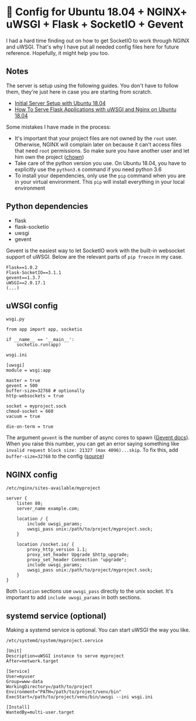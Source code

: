 :wrench: Config for Ubuntu 18.04 + NGINX+ uWSGI + Flask + SocketIO + Gevent
===

I had a hard time finding out on how to get SocketIO to work through NGINX and uWSGI. That's why I have put all needed config files here for future reference. Hopefully, it might help you too.

## Notes

The server is setup using the following guides. You don't have to follow them, they're just here in case you are starting from scratch.
* [Initial Server Setup with Ubuntu 18.04](https://www.digitalocean.com/community/tutorials/initial-server-setup-with-ubuntu-18-04)
* [How To Serve Flask Applications with uWSGI and Nginx on Ubuntu 18.04](https://www.digitalocean.com/community/tutorials/how-to-serve-flask-applications-with-uswgi-and-nginx-on-ubuntu-18-04)

Some mistakes I have made in the process:
* It's important that your project files are not owned by the `root` user. Otherwise, NGINX will complain later on because it can't access files that need `root` permissions. So make sure you have another user and let him own the project ([chown](https://linux.die.net/man/1/chown))
* Take care of the python version you use. On Ubuntu 18.04, you have to explicitly use the `python3.6` command if you need python 3.6
* To install your dependencies, only use the `pip` command when you are in your virtual environment. This `pip` will install everything in your local environment

## Python dependencies

* flask
* flask-socketio
* uwsgi
* gevent

Gevent is the easiest way to let SocketIO work with the built-in websocket support of uWSGI. Below are the relevant parts of `pip freeze` in my case.

```
Flask==1.0.2
Flask-SocketIO==3.1.1
gevent==1.3.7
uWSGI==2.0.17.1
(...)
```

## uWSGI config

`wsgi.py`
```
from app import app, socketio

if __name__ == '__main__':
    socketio.run(app)
```

`wsgi.ini`
```
[uwsgi]
module = wsgi:app

master = true
gevent = 500
buffer-size=32768 # optionally
http-websockets = true

socket = myproject.sock
chmod-socket = 660
vacuum = true

die-on-term = true
```

The argument `gevent` is the number of async cores to spawn ([Gevent docs](https://uwsgi-docs.readthedocs.io/en/latest/Gevent.html)). When you raise this number, you can get an error saying something like `invalid request block size: 21327 (max 4096)...skip`. To fix this, add `buffer-size=32768` to the config ([source](https://stackoverflow.com/a/26941287))

## NGINX config

`/etc/nginx/sites-available/myproject`
```
server {
    listen 80;
    server_name example.com;

    location / {
        include uwsgi_params;
        uwsgi_pass unix:/path/to/project/myproject.sock;
    }

    location /socket.io/ {
        proxy_http_version 1.1;
        proxy_set_header Upgrade $http_upgrade;
        proxy_set_header Connection "upgrade";
        include uwsgi_params;
        uwsgi_pass unix:/path/to/project/myproject.sock;
    }
}
```

Both `location` sections use `uwsgi_pass` directly to the unix socket. It's important to add `include uwsgi_params` in both sections.

## systemd service (optional)

Making a systemd service is optional. You can start uWSGI the way you like.

`/etc/systemd/system/myproject.service`
```
[Unit]
Description=uWSGI instance to serve myproject
After=network.target

[Service]
User=myuser
Group=www-data
WorkingDirectory=/path/to/project
Environment="PATH=/path/to/project/venv/bin"
ExecStart=/path/to/project/venv/bin/uwsgi --ini wsgi.ini

[Install]
WantedBy=multi-user.target
```
